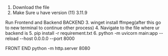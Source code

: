 1. Download the file
2. Make Sure u have version (11) 3.11.9
   
Run Frontend and Backend
BACKEND
3. winget install ffmpeg(after this go to new terminal to continue other process)
4. Navigate to the file where ur backend is
5. pip install -r requirement.txt
6. python -m uvicorn main:app --reload --host 0.0.0.0 --port 8000

FRONT END
python -m http.server 8080
